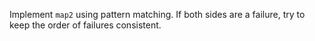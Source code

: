 Implement `map2` using pattern matching. If both sides are a failure, try to keep the order of
failures consistent.
